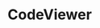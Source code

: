 # CodeViewer

<wc-code-viewer
  debug="true"
  lines="1"
  language="python"
  code="
  print('Hello world')
  print('Hello world')
  print('Hello world')
  ">
</wc-code-viewer>
